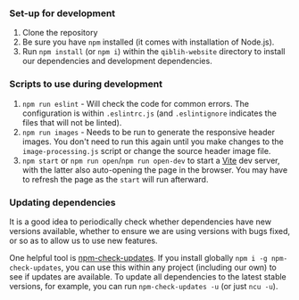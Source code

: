 ### Set-up for development

1. Clone the repository
1. Be sure you have `npm` installed (it comes with installation of Node.js).
1. Run `npm install` (or `npm i`) within the `qiblih-website` directory to
    install our dependencies and development dependencies.

### Scripts to use during development

1. `npm run eslint` - Will check the code for common errors. The configuration
    is within `.eslintrc.js` (and `.eslintignore` indicates the files that will
    not be linted).
1. `npm run images` - Needs to be run to generate the responsive header images.
    You don't need to run this again until you make changes to the
    `image-processing.js` script or change the source header image file.
1. `npm start` or `npm run open`/`npm run open-dev` to start a
    [Vite](https://vitejs.dev/) dev server,
    with the latter also auto-opening the page in the browser. You may have
    to refresh the page as the `start` will run afterward.


### Updating dependencies

It is a good idea to periodically check whether dependencies have new versions
available, whether to ensure we are using versions with bugs fixed, or so as
to allow us to use new features.

One helpful tool is
[npm-check-updates](https://www.npmjs.com/package/npm-check-updates).
If you install globally `npm i -g npm-check-updates`, you can use this within
any project (including our own) to see if updates are available. To update
all dependencies to the latest stable versions, for example, you can run
`npm-check-updates -u` (or just `ncu -u`).
